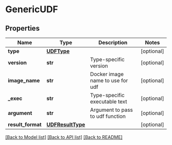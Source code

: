 # GenericUDF

## Properties
Name | Type | Description | Notes
------------ | ------------- | ------------- | -------------
**type** | [**UDFType**](UDFType.md) |  | [optional] 
**version** | **str** | Type-specific version | [optional] 
**image_name** | **str** | Docker image name to use for udf | [optional] 
**_exec** | **str** | Type-specific executable text | [optional] 
**argument** | **str** | Argument to pass to udf function | [optional] 
**result_format** | [**UDFResultType**](UDFResultType.md) |  | [optional] 

[[Back to Model list]](../README.md#documentation-for-models) [[Back to API list]](../README.md#documentation-for-api-endpoints) [[Back to README]](../README.md)


